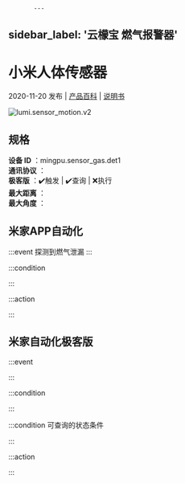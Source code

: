 
           ---
sidebar_label: '云檬宝 燃气报警器'
---
# 小米人体传感器

2020-11-20 发布 | [产品百科](https://home.mi.com/webapp/content/baike/product/index.html?model=mingpu.sensor_gas.det1/) | [说明书](https://home.mi.com/views/introduction.html?model=mingpu.sensor_gas.det1&region=cn)

![lumi.sensor_motion.v2](https://cdn.cnbj1.fds.api.mi-img.com/iotweb-product-center/developer_1596420974085Pl5TIooe.png?GalaxyAccessKeyId=AKVGLQWBOVIRQ3XLEW&Expires=9223372036854775807&Signature=ONmMaRa7HfXlgfvjH0EvOoRzUBE=)

## 规格  
> 
**设备 ID** ：mingpu.sensor_gas.det1  
**通讯协议** ：  
**极客版**  ：✔️触发 | ✔️查询 | ❌执行  
**最大距离** ：  
**最大角度** ：  

## 米家APP自动化  

:::event
探测到燃气泄漏
:::

:::condition

:::

:::action

:::

## 米家自动化极客版  

:::event

:::

:::condition

:::

:::condition 可查询的状态条件

:::

:::action

:::

        
